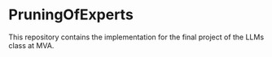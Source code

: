 # PruningOfExperts
This repository contains the implementation for the final project of the LLMs class at MVA.
